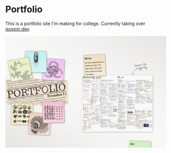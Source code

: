 # Portfolio

This is a portfolio site I'm making for college. Currently taking over
<a href="https://isospin.dev">isospin.dev</a>.

![Full-page screenshot](images/page.png)